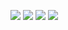 ![](https://github-profile-summary-cards.vercel.app/api/cards/profile-details?username=sraww&theme=solarized_dark)
![](https://github-profile-summary-cards.vercel.app/api/cards/most-commit-language?username=sraww&theme=solarized_dark)
![](https://github-profile-summary-cards.vercel.app/api/cards/repos-per-language?username=sraww&theme=solarized_dark)
![](https://github-profile-summary-cards.vercel.app/api/cards/stats?username=sraww&theme=solarized_dark)